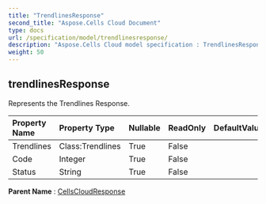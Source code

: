 ```yaml
---
title: "TrendlinesResponse"
second_title: "Aspose.Cells Cloud Document"
type: docs
url: /specification/model/trendlinesresponse/
description: "Aspose.Cells Cloud model specification : TrendlinesResponse. Effortlessly handle Excel and other spreadsheet documents with features like opening, generating, editing, splitting, merging, comparing, and converting."
weight: 50
---
```


## **trendlinesResponse**

Represents the Trendlines Response. 

| Property Name | Property Type | Nullable |  ReadOnly | DefaultValue | Description | 
| :- | :- | :- |:- |  :- | :- |
| Trendlines | Class:Trendlines | True |  False |  |  |  
| Code | Integer | True |  False |  |  |  
| Status | String | True |  False |  |  |  

**Parent Name** : [CellsCloudResponse](cellscloudresponse)


